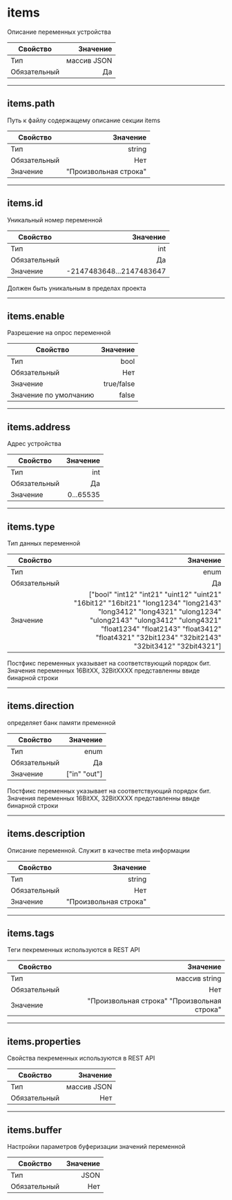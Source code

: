 
# items  

Описание переменных устройства

|Свойство|Значение|
|----|---:|
|Тип|массив JSON|
|Обязательный|Да|

----

## items.path  

Путь к файлу содержащему описание секции items

|Свойство|Значение|
|----|---:|
|Тип|string|
|Обязательный|Нет|
|Значение|"Произвольная строка"|

----

## items.id  

Уникальный номер переменной

|Свойство|Значение|
|----|---:|
|Тип|int|
|Обязательный|Да|
|Значение|-2147483648...2147483647|

Должен быть уникальным в пределах проекта

----

## items.enable

Разрешение на опрос переменной

|Свойство|Значение|
|----|---:|
|Тип|bool|
|Обязательный|Нет|
|Значение|true/false|
|Значение по умолчанию|false|

----

## items.address

Адрес устройства

|Свойство|Значение|
|----|---:|
|Тип|int|
|Обязательный|Да|
|Значение|0...65535|

----

## items.type

Тип данных переменной

|Свойство|Значение|
|----|---:|
|Тип|enum|
|Обязательный|Да|
|Значение|["bool" "int12" "int21" "uint12" "uint21" "16bit12" "16bit21" "long1234" "long2143" "long3412" "long4321" "ulong1234" "ulong2143" "ulong3412" "ulong4321" "float1234" "float2143" "float3412" "float4321" "32bit1234" "32bit2143" "32bit3412" "32bit4321"]|

Постфикс переменных указывает на соответствующий порядок бит. Значения переменных 16BitXX, 32BitXXXX представленны ввиде бинарной строки

----

## items.direction

определяет банк памяти пременной

|Свойство|Значение|
|----|---:|
|Тип|enum|
|Обязательный|Да|
|Значение|["in" "out"]|

Постфикс переменных указывает на соответствующий порядок бит. Значения переменных 16BitXX, 32BitXXXX представленны ввиде бинарной строки

----

## items.description

Описание переменной. Служит в качестве meta информации

|Свойство|Значение|
|----|---:|
|Тип|string|
|Обязательный|Нет|
|Значение|"Произвольная строка"|

----

## items.tags

Теги пекременных используются в  REST API

|Свойство|Значение|
|----|---:|
|Тип|массив string|
|Обязательный|Нет|
|Значение|"Произвольная строка" "Произвольная строка"|

----

## items.properties

Свойства пекременных используются в  REST API

|Свойство|Значение|
|----|---:|
|Тип|массив JSON|
|Обязательный|Нет|

----

## items.buffer

Настройки параметров буферизации значений переменной

|Свойство|Значение|
|----|---:|
|Тип|JSON|
|Обязательный|Нет|
